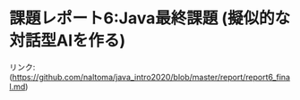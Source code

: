 # 課題レポート6:Java最終課題  (擬似的な対話型AIを作る)
リンク:(https://github.com/naltoma/java_intro2020/blob/master/report/report6_final.md)

